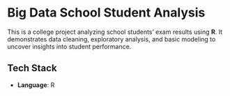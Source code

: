 # Big Data School Student Analysis

This is a college project analyzing school students’ exam results using **R**. It demonstrates data cleaning, exploratory analysis, and basic modeling to uncover insights into student performance.

## Tech Stack
- **Language**: R

